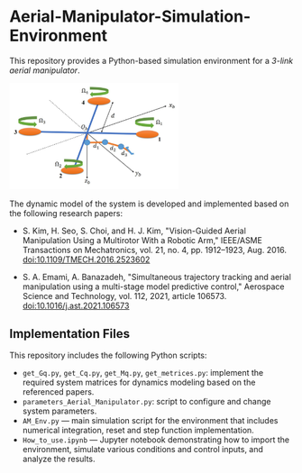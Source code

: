 # Aerial-Manipulator-Simulation-Environment
This repository provides a Python-based simulation environment for a *3-link aerial manipulator*. 

<img src="Aerial_Manipulator.png" width="300">

The dynamic model of the system is developed and implemented based on the following research papers:

- S. Kim, H. Seo, S. Choi, and H. J. Kim, "Vision-Guided Aerial Manipulation Using a Multirotor With a Robotic Arm," IEEE/ASME Transactions on Mechatronics, vol. 21, no. 4, pp. 1912–1923, Aug. 2016. [doi:10.1109/TMECH.2016.2523602](doi:10.1109/TMECH.2016.2523602)

- S. A. Emami, A. Banazadeh, "Simultaneous trajectory tracking and aerial manipulation using a multi-stage model predictive control," Aerospace Science and Technology, vol. 112, 2021, article 106573. [doi:10.1016/j.ast.2021.106573](doi:10.1016/j.ast.2021.106573)

## Implementation Files
This repository includes the following Python scripts:

- `get_Gq.py`, `get_Cq.py`, `get_Mq.py`, `get_metrices.py`: implement the required system matrices for dynamics modeling based on the referenced papers.
- `parameters_Aerial_Manipulator.py`: script to configure and change system parameters.
- `AM_Env.py` — main simulation script for the environment that includes numerical integration, reset and step function implementation.
- `How_to_use.ipynb` — Jupyter notebook demonstrating how to import the environment, simulate various conditions and control inputs, and analyze the results.
